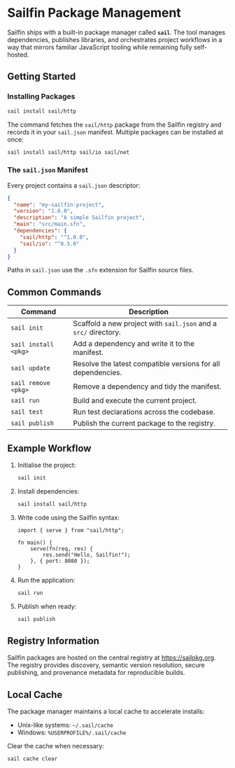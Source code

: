# Sailfin Package Management

Sailfin ships with a built-in package manager called **`sail`**. The tool manages dependencies, publishes libraries, and orchestrates project workflows in a way that mirrors familiar JavaScript tooling while remaining fully self-hosted.

## Getting Started

### Installing Packages

```bash
sail install sail/http
```

The command fetches the `sail/http` package from the Sailfin registry and records it in your `sail.json` manifest. Multiple packages can be installed at once:

```bash
sail install sail/http sail/io sail/net
```

### The `sail.json` Manifest

Every project contains a `sail.json` descriptor:

```json
{
  "name": "my-sailfin-project",
  "version": "1.0.0",
  "description": "A simple Sailfin project",
  "main": "src/main.sfn",
  "dependencies": {
    "sail/http": "^1.0.0",
    "sail/io": "^0.5.0"
  }
}
```

Paths in `sail.json` use the `.sfn` extension for Sailfin source files.

## Common Commands

| Command | Description |
| ------- | ----------- |
| `sail init` | Scaffold a new project with `sail.json` and a `src/` directory. |
| `sail install <pkg>` | Add a dependency and write it to the manifest. |
| `sail update` | Resolve the latest compatible versions for all dependencies. |
| `sail remove <pkg>` | Remove a dependency and tidy the manifest. |
| `sail run` | Build and execute the current project. |
| `sail test` | Run test declarations across the codebase. |
| `sail publish` | Publish the current package to the registry. |

## Example Workflow

1. Initialise the project:

   ```bash
   sail init
   ```

2. Install dependencies:

   ```bash
   sail install sail/http
   ```

3. Write code using the Sailfin syntax:

   ```sailfin
   import { serve } from "sail/http";

   fn main() {
       serve(fn(req, res) {
           res.send("Hello, Sailfin!");
       }, { port: 8080 });
   }
   ```

4. Run the application:

   ```bash
   sail run
   ```

5. Publish when ready:

   ```bash
   sail publish
   ```

## Registry Information

Sailfin packages are hosted on the central registry at <https://sailpkg.org>. The registry provides discovery, semantic version resolution, secure publishing, and provenance metadata for reproducible builds.

## Local Cache

The package manager maintains a local cache to accelerate installs:

- Unix-like systems: `~/.sail/cache`
- Windows: `%USERPROFILE%/.sail/cache`

Clear the cache when necessary:

```bash
sail cache clear
```
